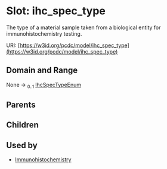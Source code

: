 
# Slot: ihc_spec_type


The type of a material sample taken from a biological entity for immunohistochemistry testing.

URI: [https://w3id.org/pcdc/model/ihc_spec_type](https://w3id.org/pcdc/model/ihc_spec_type)


## Domain and Range

None &#8594;  <sub>0..1</sub> [IhcSpecTypeEnum](IhcSpecTypeEnum.md)

## Parents


## Children


## Used by

 * [Immunohistochemistry](Immunohistochemistry.md)
